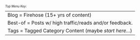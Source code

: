
  <style type="text/css">
        .e-mail:before {
            content: attr(data-website) "\0040" attr(data-user);
            unicode-bidi: bidi-override;
            direction: rtl;
        }
    </style>

<br />
<div style="font-size: 10px;">
<p style="text-align:center;">

<i>Top Menu Key</i>: </p>
<p style="text-align:center;">
 <table style="margin: 0 auto; text-align: left;">
        <tr>
<td>Blog = Firehose (15+ yrs of content)</td>
</tr>
<tr>
<td>Best-of = Posts w/ high traffic/reads and/or feedback.</td>
        </tr>
        <tr>
            <td>Tags = Tagged Category Content (maybe <i>start here</i>...)</td>
        </tr>
</table>
</p>
</div>

